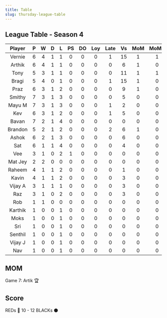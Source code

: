 ```yaml
---
title: Table
slug: thursday-league-table
---
```


## League Table - Season 4

**Player**|**P**|**W**|**D**|**L**|**PS**|**DO**|**Loy**|**Late**|**Vs**|**MoM**|**MoMS**|**Tot**|**Ave**
:-----:|:-----:|:-----:|:-----:|:-----:|:-----:|:-----:|:-----:|:-----:|:-----:|:-----:|:-----:|:-----:|:-----:
Vernie|6|4|1|1|0|0|0|1|15|1|1|22.5|3.75
Arthik|6|4|1|1|0|0|0|0|6|1|0|22|3.66
Tony|5|3|1|1|0|0|0|0|11|1|1|19.5|3.9
Bragi|5|4|0|1|0|0|0|1|15|1|0|19|3.8
Praz|6|3|1|2|0|0|0|0|9|1|0|19|3.16
Smithy|7|3|1|3|0|0|0|0|5|0|0|17|2.42
Mayu M|7|3|1|3|0|0|0|1|2|0|0|16|2.28
Kev|6|3|1|2|0|0|0|1|5|0|0|15|2.5
Bavan|7|2|1|4|0|0|0|0|0|0|0|14|2
Brandon|5|2|1|2|0|0|0|2|6|1|0|13|2.6
Ashok|6|2|1|3|0|0|0|0|6|0|0|13|2.16
Sat|6|1|1|4|0|0|0|0|4|0|0|10|1.66
Vee|3|1|0|2|1|0|0|0|0|0|0|8|2.66
Mat Jey|2|2|0|0|0|0|0|0|0|0|0|8|4
Raheem|4|1|1|2|0|0|0|0|1|0|0|8|2
Kavin|4|1|1|2|0|0|0|0|3|0|0|8|2
Vijay A|3|1|1|1|0|0|0|0|3|0|0|7|2.33
Raz|3|1|0|2|0|0|0|0|3|0|0|6|2
Rob|1|1|0|0|0|0|0|0|0|0|0|4|4
Karthik|1|0|0|1|0|0|0|0|0|0|0|1|1
Moks|1|0|0|1|0|0|0|0|0|0|0|1|1
Sri|1|0|0|1|0|0|0|0|0|0|0|1|1
Senthil|1|0|0|1|0|0|0|0|0|0|0|1|1
Vijay J|1|0|0|1|0|0|0|0|0|0|0|1|1
Nav|1|0|0|1|0|0|0|0|0|0|0|1|1

## MOM 

Game 7: Artik 🏆


## Score

REDs 🔴 10 - 12 BLACKs ⚫️



